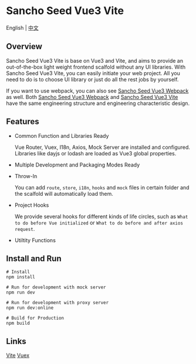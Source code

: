 # Sancho Seed Vue3 Vite

English | [中文](README_zh_CN.md)

## Overview

Sancho Seed Vue3 Vite is base on Vue3 and Vite, and aims to provide an out-of-the-box light weight frontend scalfold without any UI libraries. With Sancho Seed Vue3 Vite, you can easily initiate your web project. All you need to do is to choose UI library or just do all the rest jobs by yourself. 

If you want to use webpack, you can also see [Sancho Seed Vue3 Webpack](https://github.com/enbrau/sancho-seed-vue3-webpack) as well. Both [Sancho Seed Vue3 Webpack](https://github.com/enbrau/sancho-seed-vue3-webpack) and [Sancho Seed Vue3 Vite](https://github.com/enbrau/sancho-seed-vue3-vite) have the same engineering structure and engineering characteristic design.

## Features

- Common Function and Libraries Ready

  Vue Router, Vuex, I18n, Axios, Mock Server are installed and configured. Libraries like dayjs or lodash are loaded as Vue3 global properties.

- Multiple Development and Packaging Modes Ready

- Throw-In  

  You can add `route`, `store`, `i18n`, `hooks` and `mock` files in certain folder and the scalfold will automatically load them. 

- Project Hooks  

  We provide several hooks for different kinds of life circles, such as `What to do before Vue initialized` or `What to do before and after axios request`. 

- Utiltity Functions

## Install and Run

```
# Install
npm install

# Run for development with mock server
npm run dev

# Run for development with proxy server
npm run dev:online

# Build for Production
npm build
```

## Links

[Vite](https://vitejs.dev/)  [Vuex](https://next.vuex.vuejs.org/)
